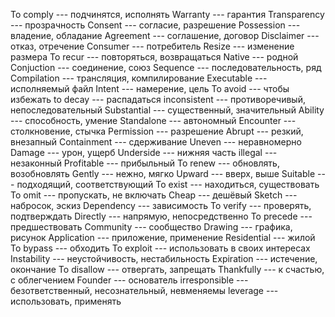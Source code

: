 To comply --- подчинятся, исполнять
Warranty --- гарантия
Transparency --- прозрачность
Consent --- согласие, разрешение
Possession --- владение, обладание
Agreement --- соглашение, договор
Disclaimer --- отказ, отречение
Consumer --- потребитель
Resize --- изменение размера
To recur --- повторяться, возвращаться
Native --- родной
Conjuction --- соединение, союз
Sequence --- последовательность, ряд
Compilation --- трансляция, компилирование
Executable --- исполняемый файл
Intent --- намерение, цель
To avoid --- чтобы избежать
to decay --- распадаться
inconsistent --- противоречивый, непоследовательный
Substantial --- существенный, значительный
Ability --- способность, умение
Standalone --- автономный
Encounter --- столкновение, стычка
Permission --- разрешение
Abrupt --- резкий, внезапный
Containment --- сдерживание
Uneven --- неравномерно
Damage --- урон, ущерб
Underside --- нижняя часть
illegal --- незаконный
Profitable --- прибыльный
To renew --- обновлять, возобновлять
Gently --- нежно, мягко
Upward --- вверх, выше
Suitable --- подходящий, соответствующий
To exist --- находиться, существовать
To omit --- пропускать, не включать
Cheap --- дешёвый
Sketch --- набросок, эскиз
Dependency --- зависимость
To verify --- проверять, подтверждать
Directly --- напрямую, непосредственно
To precede --- предшествовать
Community --- сообщество
Drawing --- графика, рисунок
Application --- приложение, применение
Residential --- жилой
To bypass --- обходить
To exploit --- использовать в своих интересах
Instability --- неустойчивость, нестабильность
Expiration --- истечение, окончание
To disallow --- отвергать, запрещать
Thankfully --- к счастью, с облегчением
Founder --- основатель
irresponsible --- безответственный, несознательный, невменяемы 
leverage --- использовать, применять